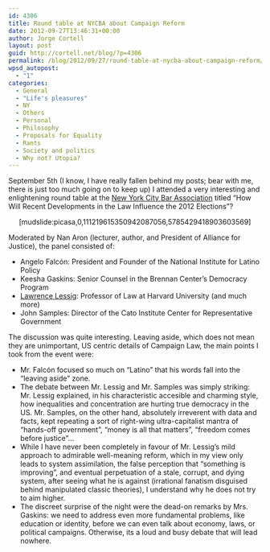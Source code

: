 ```yaml
---
id: 4306
title: Round table at NYCBA about Campaign Reform
date: 2012-09-27T13:46:31+00:00
author: Jorge Cortell
layout: post
guid: http://cortell.net/blog/?p=4306
permalink: /blog/2012/09/27/round-table-at-nycba-about-campaign-reform/
wpsd_autopost:
  - "1"
categories:
  - General
  - "Life's pleasures"
  - NY
  - Others
  - Personal
  - Philosophy
  - Proposals for Equality
  - Rants
  - Society and politics
  - Why not? Utopia?
---
```

September 5th (I know, I have really fallen behind my posts; bear with me, there is just too much going on to keep up) I attended a very interesting and enlightening round table at the <a title="http://www.nycbar.org/" href="http://www.nycbar.org/" target="_blank">New York City Bar Association</a> titled &#8220;How Will Recent Developments in the Law Influence the 2012 Elections&#8221;?

<p style="text-align: center">
  [mudslide:picasa,0,111219615350942087056,5785429418903603569]
</p>

Moderated by Nan Aron (lecturer, author, and President of Alliance for Justice), the panel consisted of:

  * Angelo Falcón: President and Founder of the National Institute for Latino Policy
  * Keesha Gaskins: Senior Counsel in the Brennan Center&#8217;s Democracy Program
  * <a title="http://en.wikipedia.org/wiki/Lawrence_Lessig" href="http://en.wikipedia.org/wiki/Lawrence_Lessig" target="_blank">Lawrence Lessig</a>: Professor of Law at Harvard University (and much more)
  * John Samples: Director of the Cato Institute Center for Representative Government

The discussion was quite interesting. Leaving aside, which does not mean they are unimportant, US centric details of Campaign Law, the main points I took from the event were:

  * Mr. Falcón focused so much on &#8220;Latino&#8221; that his words fall into the &#8220;leaving aside&#8221; zone.
  * The debate between Mr. Lessig and Mr. Samples was simply striking: Mr. Lessig explained, in his characteristic accesible and charming style, how inequalities and concentration are hurting true democracy in the US. Mr. Samples, on the other hand, absolutely irreverent with data and facts, kept repeating a sort of right-wing ultra-capitalist mantra of &#8220;hands-off government&#8221;, &#8220;money is all that matters&#8221;, &#8220;freedom comes before justice&#8221;&#8230;
  * While I have never been completely in favour of Mr. Lessig&#8217;s mild approach to admirable well-meaning reform, which in my view only leads to system assimilation, the false perception that &#8220;something is improving&#8221;, and eventual perpetuation of a stale, corrupt, and dying system, after seeing what he is against (irrational fanatism disguised behind manipulated classic theories), I understand why he does not try to aim higher.
  * The discreet surprise of the night were the dead-on remarks by Mrs. Gaskins: we need to address even more fundamental problems, like education or identity, before we can even talk about economy, laws, or political campaigns. Otherwise, its a loud and busy debate that will lead nowhere.
